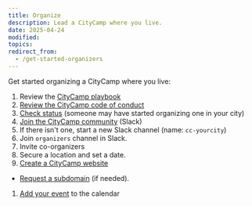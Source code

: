 ```yaml
---
title: Organize
description: Lead a CityCamp where you live.
date: 2025-04-24
modified: 
topics:
redirect_from:
  - /get-started-organizers
---
```


Get started organizing a CityCamp where you live:

1. Review the [CityCamp playbook](/playbook)
1. [Review the CityCamp code of conduct](/conduct)
1. [Check status](/events) (someone may have started organizing one in your city)
1. [Join the CityCamp community](https://join.slack.com/t/citycamp-team/shared_invite/zt-30wn3ct2a-zzxhCRYLdlKlDLvjqv~dBA) (Slack)
1. If there isn't one, start a new Slack channel (name: `cc-yourcity`)
1. Join `organizers` channel in Slack.
1. Invite co-organizers
1. Secure a location and set a date.
1. [Create a CityCamp website](/organizer/website)
  * [Request a subdomain](/subdomain-request) (if needed).
1. [Add your event](/events/new) to the calendar
